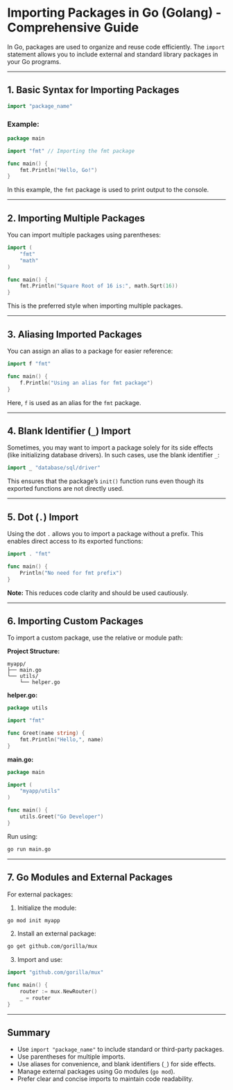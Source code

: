 # Importing Packages in Go (Golang) - Comprehensive Guide

In Go, packages are used to organize and reuse code efficiently. The `import` statement allows you to include external and standard library packages in your Go programs.

---

## 1. Basic Syntax for Importing Packages

```go
import "package_name"
```

### Example:

```go
package main

import "fmt" // Importing the fmt package

func main() {
    fmt.Println("Hello, Go!")
}
```

In this example, the `fmt` package is used to print output to the console.

---

## 2. Importing Multiple Packages

You can import multiple packages using parentheses:

```go
import (
    "fmt"
    "math"
)

func main() {
    fmt.Println("Square Root of 16 is:", math.Sqrt(16))
}
```

This is the preferred style when importing multiple packages.

---

## 3. Aliasing Imported Packages

You can assign an alias to a package for easier reference:

```go
import f "fmt"

func main() {
    f.Println("Using an alias for fmt package")
}
```

Here, `f` is used as an alias for the `fmt` package.

---

## 4. Blank Identifier (`_`) Import

Sometimes, you may want to import a package solely for its side effects (like initializing database drivers). In such cases, use the blank identifier `_`:

```go
import _ "database/sql/driver"
```

This ensures that the package’s `init()` function runs even though its exported functions are not directly used.

---

## 5. Dot (`.`) Import

Using the dot `.` allows you to import a package without a prefix. This enables direct access to its exported functions:

```go
import . "fmt"

func main() {
    Println("No need for fmt prefix")
}
```

**Note:** This reduces code clarity and should be used cautiously.

---

## 6. Importing Custom Packages

To import a custom package, use the relative or module path:

**Project Structure:**
```
myapp/
├── main.go
└── utils/
    └── helper.go
```

**helper.go:**
```go
package utils

import "fmt"

func Greet(name string) {
    fmt.Println("Hello,", name)
}
```

**main.go:**
```go
package main

import (
    "myapp/utils"
)

func main() {
    utils.Greet("Go Developer")
}
```

Run using:
```bash
go run main.go
```

---

## 7. Go Modules and External Packages

For external packages:

1. Initialize the module:
```bash
go mod init myapp
```

2. Install an external package:
```bash
go get github.com/gorilla/mux
```

3. Import and use:
```go
import "github.com/gorilla/mux"

func main() {
    router := mux.NewRouter()
    _ = router
}
```

---

## Summary

- Use `import "package_name"` to include standard or third-party packages.
- Use parentheses for multiple imports.
- Use aliases for convenience, and blank identifiers (`_`) for side effects.
- Manage external packages using Go modules (`go mod`).
- Prefer clear and concise imports to maintain code readability.
